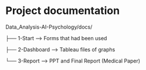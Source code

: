 # Project documentation 
Data_Analysis-AI-Psychology/docs/

├── 1-Start --> Forms that had been used

├── 2-Dashboard --> Tableau files of graphs

└── 3-Report --> PPT and Final Report (Medical Paper)